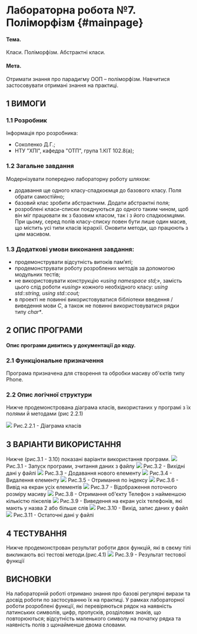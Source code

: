 ﻿# Лабораторна робота №7. Поліморфізм {#mainpage}

#### Тема. 
Класи. Поліморфізм. Абстрактні класи.
#### Мета. 
Отримати знання про парадигму ООП – поліморфізм.
Навчитися застосовувати отримані знання на практиці.

## 1 ВИМОГИ
### 1.1 Розробник
Інформація про розробника:
- Соколенко Д.Г.;
- НТУ "ХПІ", кафедра "ОТП", група 1.КІТ 102.8(а);
### 1.2 Загальне завдання
Модернізувати попередню лабораторну роботу шляхом:
- додавання ще одного класу-спадкоємця до базового класу. Поля
обрати самостійно;
- базовий клас зробити абстрактним. Додати абстрактні поля;
- розроблені класи-списки поєднуються до одного таким чином,
щоб він міг працювати як з базовим класом, так і з його
спадкоємцями. При цьому, серед полів класу-списку повен бути лише
один масив, що містить усі типи класів ієрархії. Оновити методи, що
працюють з цим масивом.

### 1.3 Додаткові умови виконання завдання:
- продемонструвати відсутність витоків пам’яті;
- продемонструвати роботу розроблених методів за допомогою
модульних тестів;
- не використовувати конструкцію _«using namespace std;»_, замість
цього слід роботи _«using»_ кожного необхідного класу: _using std::string,
using std::cout;_
- в проекті не повинні використовуватися бібліотеки введення /
виведення мови _С_, а також не повинні використовуватися рядки типу
_char*_.

## 2 ОПИС ПРОГРАМИ

#### Опис програми дивитись у документації до коду.

### 2.1 Функціональне призначення
Програма призначена для створення та обробки масиву об'єктів типу Phone.

### 2.2 Опис логічної структури
Нижче продемонстрована діаграма класів, використаних у програмі з їх 
полями й методами (рис 2.2.1)

![](https://raw.githubusercontent.com/cpp-khpi/kit1028a/master/sokolenko-dmytro/doc/sokolenko07/images/13-%20Class%20diagram.jpg)
Рис.2.2.1 - Діаграма класів

## 3 ВАРІАНТИ ВИКОРИСТАННЯ

Нижче (рис.3.1 - 3.10) показані варіанти використання програми.
![](https://raw.githubusercontent.com/cpp-khpi/kit1028a/master/sokolenko-dmytro/doc/sokolenko04/images/1%20-%20Read%20data%20from%20file.jpg)
Рис.3.1 - Запуск програми, зчитання даних з файлу
![](https://raw.githubusercontent.com/cpp-khpi/kit1028a/master/sokolenko-dmytro/doc/sokolenko07/images/2%20-%20Source%20data%20in%20file.jpg)
Рис.3.2 - Вихідні дані у файлі
![](https://raw.githubusercontent.com/cpp-khpi/kit1028a/master/sokolenko-dmytro/doc/sokolenko04/images/3%20-%20Add%20element.jpg)
Рис.3.3 - Додавання нового елементу
![](https://raw.githubusercontent.com/cpp-khpi/kit1028a/master/sokolenko-dmytro/doc/sokolenko04/images/4%20-%20Delete%20element.jpg)
Рис.3.4 - Видалення елементу
![](https://raw.githubusercontent.com/cpp-khpi/kit1028a/master/sokolenko-dmytro/doc/sokolenko04/images/5%20-%20Get%20by%20index.jpg)
Рис.3.5 - Отримання по індексу
![](https://raw.githubusercontent.com/cpp-khpi/kit1028a/master/sokolenko-dmytro/doc/sokolenko04/images/6%20-%20Show%20All.jpg)
Рис.3.6 - Вивід на екран усіх елементів
![](https://raw.githubusercontent.com/cpp-khpi/kit1028a/master/sokolenko-dmytro/doc/sokolenko04/images/7%20-%20Display%20size.jpg)
Рис.3.7 - Відображення поточного розміру масиву
![](https://raw.githubusercontent.com/cpp-khpi/kit1028a/master/sokolenko-dmytro/doc/sokolenko04/images/8%20-%20Smallest%20Resolution%20Phone.jpg)
Рис.3.8 - Отримання об'єкту Телефон з найменшою кількістю пікселів
![](https://raw.githubusercontent.com/cpp-khpi/kit1028a/master/sokolenko-dmytro/doc/sokolenko04/images/9%20-%20Phones%20with%20two%20or%20more%20words.jpg)
Рис.3.9 - Виведення на екран усіх телефонів, які мають у назва 2 або більше слів
![](https://raw.githubusercontent.com/cpp-khpi/kit1028a/master/sokolenko-dmytro/doc/sokolenko04/images/10%20-%20Exit%2C%20write%20data%20to%20file.jpg)
Рис.3.10 - Вихід, запис даних у файл
![](https://raw.githubusercontent.com/cpp-khpi/kit1028a/master/sokolenko-dmytro/doc/sokolenko07/images/11%20-%20Result%20data%20in%20file.jpg)
Рис.3.11 - Остаточні дані у файлі

## 4 ТЕСТУВАННЯ
Нижче продемонстрован результат роботи двох функцій, які в свєму тілі викликають всі тестові методи.(рис.4.1)
![](https://raw.githubusercontent.com/cpp-khpi/kit1028a/master/sokolenko-dmytro/doc/sokolenko04/images/12%20-%20Test%20all.jpg)
Рис.3.9 - Результат тестової функції

## ВИСНОВКИ

На лабораторній роботі отримано знання про базові регулярні вирази та досвід роботи
по застосуванню їх на практиці. У рамках лабораторної роботи розроблені функції, які перевіряються
рядок на наявність латинських символів, цифр, пропусків, розділових знаків, що повторюються; 
відсутність маленького символу на початку рядка та наявність полів з щонайменше двома словами.